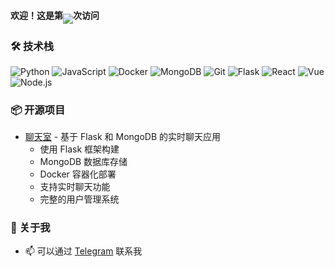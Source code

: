 #### 欢迎！这是第<img align="middle" src="https://count.getloli.com/get/@:ziyuan77-gev?theme=rule34">次访问

### 🛠️ 技术栈

![Python](https://img.shields.io/badge/-Python-3776AB?style=flat-square&logo=Python&logoColor=white)
![JavaScript](https://img.shields.io/badge/-JavaScript-F7DF1E?style=flat-square&logo=JavaScript&logoColor=black)
![Docker](https://img.shields.io/badge/-Docker-2496ED?style=flat-square&logo=Docker&logoColor=white)
![MongoDB](https://img.shields.io/badge/-MongoDB-47A248?style=flat-square&logo=MongoDB&logoColor=white)
![Git](https://img.shields.io/badge/-Git-F05032?style=flat-square&logo=Git&logoColor=white)
![Flask](https://img.shields.io/badge/-Flask-000000?style=flat-square&logo=Flask&logoColor=white)
![React](https://img.shields.io/badge/-React-61DAFB?style=flat-square&logo=React&logoColor=black)
![Vue](https://img.shields.io/badge/-Vue-4FC08D?style=flat-square&logo=Vue.js&logoColor=white)
![Node.js](https://img.shields.io/badge/-Node.js-339933?style=flat-square&logo=Node.js&logoColor=white)

### 📦 开源项目

- [聊天室](https://github.com/xhdndmm/chat) - 基于 Flask 和 MongoDB 的实时聊天应用
  - 使用 Flask 框架构建
  - MongoDB 数据库存储
  - Docker 容器化部署
  - 支持实时聊天功能
  - 完整的用户管理系统

### 📌 关于我

- 📫 可以通过 [Telegram](https://t.me/ziyuan_77) 联系我
